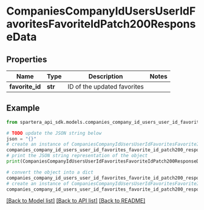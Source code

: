 # CompaniesCompanyIdUsersUserIdFavoritesFavoriteIdPatch200ResponseData


## Properties

Name | Type | Description | Notes
------------ | ------------- | ------------- | -------------
**favorite_id** | **str** | ID of the updated favorites | 

## Example

```python
from spartera_api_sdk.models.companies_company_id_users_user_id_favorites_favorite_id_patch200_response_data import CompaniesCompanyIdUsersUserIdFavoritesFavoriteIdPatch200ResponseData

# TODO update the JSON string below
json = "{}"
# create an instance of CompaniesCompanyIdUsersUserIdFavoritesFavoriteIdPatch200ResponseData from a JSON string
companies_company_id_users_user_id_favorites_favorite_id_patch200_response_data_instance = CompaniesCompanyIdUsersUserIdFavoritesFavoriteIdPatch200ResponseData.from_json(json)
# print the JSON string representation of the object
print(CompaniesCompanyIdUsersUserIdFavoritesFavoriteIdPatch200ResponseData.to_json())

# convert the object into a dict
companies_company_id_users_user_id_favorites_favorite_id_patch200_response_data_dict = companies_company_id_users_user_id_favorites_favorite_id_patch200_response_data_instance.to_dict()
# create an instance of CompaniesCompanyIdUsersUserIdFavoritesFavoriteIdPatch200ResponseData from a dict
companies_company_id_users_user_id_favorites_favorite_id_patch200_response_data_from_dict = CompaniesCompanyIdUsersUserIdFavoritesFavoriteIdPatch200ResponseData.from_dict(companies_company_id_users_user_id_favorites_favorite_id_patch200_response_data_dict)
```
[[Back to Model list]](../README.md#documentation-for-models) [[Back to API list]](../README.md#documentation-for-api-endpoints) [[Back to README]](../README.md)


